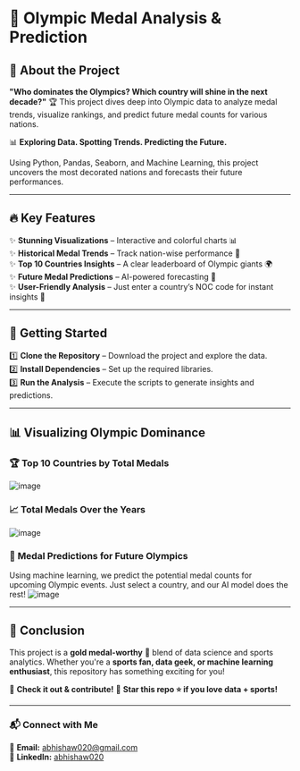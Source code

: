 # 🏅 Olympic Medal Analysis & Prediction

## 🎯 About the Project

**"Who dominates the Olympics? Which country will shine in the next decade?"** 🏆 This project dives deep into Olympic data to analyze medal trends, visualize rankings, and predict future medal counts for various nations.

📊 **Exploring Data. Spotting Trends. Predicting the Future.**

Using Python, Pandas, Seaborn, and Machine Learning, this project uncovers the most decorated nations and forecasts their future performances.

---

## 🔥 Key Features

✨ **Stunning Visualizations** – Interactive and colorful charts 📊  
✨ **Historical Medal Trends** – Track nation-wise performance 🏅  
✨ **Top 10 Countries Insights** – A clear leaderboard of Olympic giants 🌍  
✨ **Future Medal Predictions** – AI-powered forecasting 🔮  
✨ **User-Friendly Analysis** – Just enter a country’s NOC code for instant insights 🎯  

---

## 🚀 Getting Started

1️⃣ **Clone the Repository** – Download the project and explore the data.  
2️⃣ **Install Dependencies** – Set up the required libraries.  
3️⃣ **Run the Analysis** – Execute the scripts to generate insights and predictions.  

---

## 📊 Visualizing Olympic Dominance

### 🏆 **Top 10 Countries by Total Medals**
![image](https://github.com/user-attachments/assets/db170fee-0444-4d57-9f06-d5f09a75a4fc)


### 📈 **Total Medals Over the Years**
![image](https://github.com/user-attachments/assets/a4b120fc-cb69-464f-a375-b4258806d865)


### 🔮 **Medal Predictions for Future Olympics**
Using machine learning, we predict the potential medal counts for upcoming Olympic events. Just select a country, and our AI model does the rest!
![image](https://github.com/user-attachments/assets/b8985988-dce9-443d-a2cd-783128d4a184)

---

## 🏁 Conclusion

This project is a **gold medal-worthy** 🥇 blend of data science and sports analytics. Whether you're a **sports fan, data geek, or machine learning enthusiast**, this repository has something exciting for you!

🔗 **Check it out & contribute!**
📌 **Star this repo ⭐ if you love data + sports!**

---

### 📬 Connect with Me
📩 **Email:** abhishaw020@gmail.com   
🔗 **LinkedIn:** [abhishaw020](https://linkedin.com/in/abhishaw020) 
